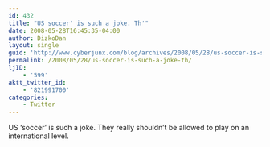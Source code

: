 ```yaml
---
id: 432
title: "US soccer' is such a joke. Th'"
date: 2008-05-28T16:45:35-04:00
author: DizkoDan
layout: single
guid: 'http://www.cyberjunx.com/blog/archives/2008/05/28/us-soccer-is-such-a-joke-th/'
permalink: /2008/05/28/us-soccer-is-such-a-joke-th/
ljID:
    - '599'
aktt_twitter_id:
    - '821991700'
categories:
    - Twitter
---
```


US ‘soccer’ is such a joke. They really shouldn’t be allowed to play on an international level.